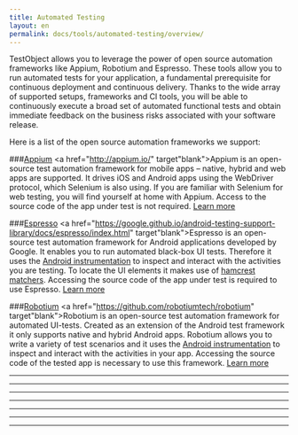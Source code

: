 ```yaml
---
title: Automated Testing
layout: en
permalink: docs/tools/automated-testing/overview/
---
```


TestObject allows you to leverage the power of open source automation frameworks like Appium, Robotium and Espresso. These tools allow you to run automated tests for your application, a fundamental prerequisite for continuous deployment and continuous delivery. Thanks to the wide array of supported setups, frameworks and CI tools, you will be able to continuously execute a broad set of automated functional tests and obtain immediate feedback on the business risks associated with your software release.

Here is a list of the open source automation frameworks we support:

###[Appium](/docs/tools/appium/introduction/)
<a href="http://appium.io/" target"blank">Appium</a> is an open-source test automation framework for mobile apps – native, hybrid and web apps are supported. It drives iOS and Android apps using the WebDriver protocol, which Selenium is also using. If you are familiar with Selenium for web testing, you will find yourself at home with Appium. Access to the source code of the app under test is not required. [Learn more](/docs/tools/appium/setups/)

###[Espresso](/docs/testing-tools/robotium-espresso/setup/)
<a href="https://google.github.io/android-testing-support-library/docs/espresso/index.html" target"blank">Espresso</a> is an open-source test automation framework for Android applications developed by Google. It enables you to run automated black-box UI tests. Therefore it uses the <a href="http://developer.android.com/reference/android/app/Instrumentation.html" target="_blank">Android instrumentation</a> to inspect and interact with the activities you are testing. To locate the UI elements it makes use of <a href="https://github.com/hamcrest" target="_blank">hamcrest matchers</a>. Accessing the source code of the app under test is required to use Espresso. [Learn more](/docs/testing-tools/robotium-espresso/setup/)

###[Robotium](/docs/testing-tools/robotium-espresso/setup/)
<a href="https://github.com/robotiumtech/robotium" target"blank">Robotium</a> is an open-source test automation framework for automated UI-tests. Created as an extension of the Android test framework it only supports native and hybrid Android apps. Robotium allows you to write a variety of test scenarios and it uses the <a href="http://developer.android.com/reference/android/app/Instrumentation.html">Android instrumentation</a> to inspect and interact with the activities in your app. Accessing the source code of the tested app is necessary to use this framework. [Learn more](/docs/testing-tools/robotium-espresso/setup/)

***
***
***
***
***
***
***
